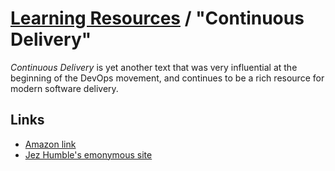 # [Learning Resources](./README.md) / "Continuous Delivery"

_Continuous Delivery_ is yet another text that was very influential at the beginning of the DevOps movement, and continues to be a rich resource for modern software delivery.

## Links

* [Amazon link](https://www.amazon.com/Continuous-Delivery-Deployment-Automation-Addison-Wesley/dp/0321601912)
* [Jez Humble's emonymous site](https://continuousdelivery.com)
